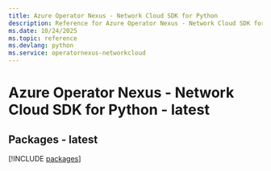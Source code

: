 ```yaml
---
title: Azure Operator Nexus - Network Cloud SDK for Python
description: Reference for Azure Operator Nexus - Network Cloud SDK for Python
ms.date: 10/24/2025
ms.topic: reference
ms.devlang: python
ms.service: operatornexus-networkcloud
---
```

# Azure Operator Nexus - Network Cloud SDK for Python - latest
## Packages - latest
[!INCLUDE [packages](operator-nexus---network-cloud-index.md)]